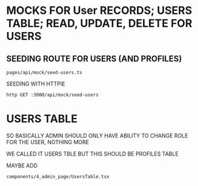 # MOCKS FOR User RECORDS; USERS TABLE; READ, UPDATE, DELETE FOR USERS

## SEEDING ROUTE FOR USERS (AND PROFILES)

`pages/api/mock/seed-users.ts`

SEEDING WITH HTTPIE

```
http GET :3000/api/mock/seed-users
```
# USERS TABLE

SO BASICALLY ADMIN SHOULD ONLY HAVE ABILITY TO CHANGE ROLE FOR THE USER, NOTHING MORE

WE CALLED IT USERS TBLE BUT THIS SHOULD BE PROFILES TABLE

MAYBE ADD

`components/4_admin_page/UsersTable.tsx`



